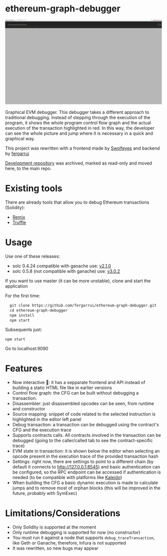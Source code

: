 # ethereum-graph-debugger

![EGD Demo GIF](./egd_demo_gif.gif)

Graphical EVM debugger. This debugger takes a different approach to traditional debugging. Instead of stepping through the execution of the program, it shows the whole program control flow graph and the actual execution of the transaction highlighted in red. In this way, the developer can see the whole picture and jump where it is necessary in a quick and graphical way.

This project was rewritten with a frontend made by [Swolfeyes](https://github.com/Swolfeyes) and backend by [fergarrui](https://github.com/fergarrui)

[Development repository](https://github.com/fergarrui/ethereum-graph-debugger-ts) was archived, marked as read-only and moved here, to the main repo.

# Existing tools
There are already tools that allow you to debug Ethereum transactions (Solidity):

* [Remix](https://remix.ethereum.org)
* [Truffle](http://truffleframework.com)

# Usage

Use one of these releases:

  * solc 0.4.24 compatible with ganache use: [v2.1.0](https://github.com/fergarrui/ethereum-graph-debugger/releases/tag/v2.1.0)
  * solc 0.5.8 (not compatible with ganache) use: [v3.0.2](https://github.com/fergarrui/ethereum-graph-debugger/releases/tag/v3.0.2)

If you want to use master (it can be more unstable), clone and start the application

For the first time:
```
  git clone https://github.com/fergarrui/ethereum-graph-debugger.git
  cd ethereum-graph-debugger
  npm install
  npm start
```
Subsequents just:

```
npm start
```

Go to localhost:9090

# Features

  * Now interactive :star2:: it has a sepparate frontend and API instead of building a static HTML file like in earlier versions
  * Control flow graph: the CFG can be built without debugging a transaction.
  * Disassembler: just disassembled opcodes can be seen, from runtime and constructor
  * Source mapping: snippet of code related to the selected instruction is highlighted in the editor left panel
  * Debug transaction: a transaction can be debugged using the contract's CFG and the execution trace
  * Supports contracts calls. All contracts involved in the transaction can be debugged (going to the caller/called tab to see the contract-specific trace)
  * EVM state in transaction: it is shown below the editor when selecting an opcode present in the execution trace of the provided transaction hash
  * Settings: right now, there are settings to point to a different chain (by default it connects to http://127.0.0.1:8545) and basic authentication can be configured, so the RPC endpoint can be accessed if authentication is needed (to be compatible with platforms like [Kaleido](http://kaleido.io))
  * When building the CFG a basic dynamic execution is made to calculate jumps and to remove most of orphan blocks (this will be improved in the future, probably with SymExec)

# Limitations/Considerations

  * Only Solidity is supported at the moment
  * Only runtime debugging is supported for now (no constructor)
  * You must run it against a node that supports `debug_traceTransaction`, like Geth or Ganache, therefore, Infura is not supported
  * It was rewritten, so new bugs may appear
